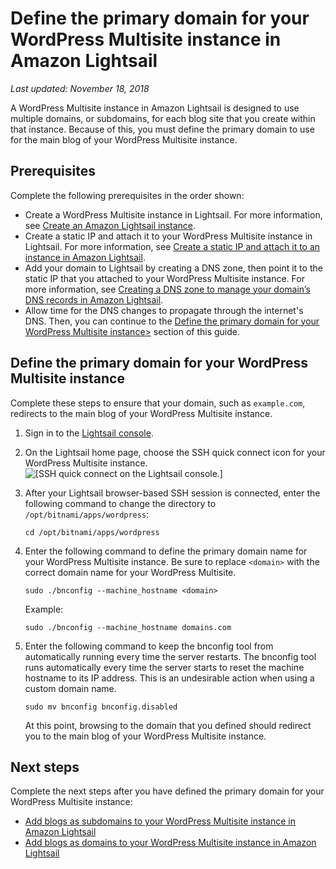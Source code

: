 # Define the primary domain for your WordPress Multisite instance in Amazon Lightsail<a name="amazon-lightsail-define-the-primary-domain-for-your-wordpress-multisite"></a>

 *Last updated: November 18, 2018* 

A WordPress Multisite instance in Amazon Lightsail is designed to use multiple domains, or subdomains, for each blog site that you create within that instance\. Because of this, you must define the primary domain to use for the main blog of your WordPress Multisite instance\.

## Prerequisites<a name="define-the-primary-domain-for-your-wordpress-multisite-prerequisites"></a>

Complete the following prerequisites in the order shown:
+ Create a WordPress Multisite instance in Lightsail\. For more information, see [Create an Amazon Lightsail instance](how-to-create-amazon-lightsail-instance-virtual-private-server-vps.md)\.
+ Create a static IP and attach it to your WordPress Multisite instance in Lightsail\. For more information, see [Create a static IP and attach it to an instance in Amazon Lightsail](lightsail-create-static-ip.md)\.
+ Add your domain to Lightsail by creating a DNS zone, then point it to the static IP that you attached to your WordPress Multisite instance\. For more information, see [Creating a DNS zone to manage your domain’s DNS records in Amazon Lightsail](lightsail-how-to-create-dns-entry.md)\.
+ Allow time for the DNS changes to propagate through the internet's DNS\. Then, you can continue to the [Define the primary domain for your WordPress Multisite instance>](#define-the-primary-domain-for-your-wordpress-multisite) section of this guide\.

## Define the primary domain for your WordPress Multisite instance<a name="define-the-primary-domain-for-your-wordpress-multisite"></a>

Complete these steps to ensure that your domain, such as `example.com`, redirects to the main blog of your WordPress Multisite instance\.

1. Sign in to the [Lightsail console](https://lightsail.aws.amazon.com/)\.

1. On the Lightsail home page, choose the SSH quick connect icon for your WordPress Multisite instance\.  
![\[SSH quick connect on the Lightsail console.\]](https://d9yljz1nd5001.cloudfront.net/en_us/b380b072d417d05346bbc87239d4fd76/images/wp-multisite-ssh-quick-connect.png)

1. After your Lightsail browser\-based SSH session is connected, enter the following command to change the directory to `/opt/bitnami/apps/wordpress`:

   ```
   cd /opt/bitnami/apps/wordpress
   ```

1. Enter the following command to define the primary domain name for your WordPress Multisite instance\. Be sure to replace `<domain>` with the correct domain name for your WordPress Multisite\.

   ```
   sudo ./bnconfig --machine_hostname <domain>
   ```

   Example:

   ```
   sudo ./bnconfig --machine_hostname domains.com
   ```

1. Enter the following command to keep the bnconfig tool from automatically running every time the server restarts\. The bnconfig tool runs automatically every time the server starts to reset the machine hostname to its IP address\. This is an undesirable action when using a custom domain name\.

   ```
   sudo mv bnconfig bnconfig.disabled
   ```

   At this point, browsing to the domain that you defined should redirect you to the main blog of your WordPress Multisite instance\.

## Next steps<a name="define-the-primary-domain-for-your-wordpress-multisite-next-steps"></a>

Complete the next steps after you have defined the primary domain for your WordPress Multisite instance:
+ [Add blogs as subdomains to your WordPress Multisite instance in Amazon Lightsail](amazon-lightsail-add-blogs-as-subdomains-to-your-wordpress-multisite.md)
+ [Add blogs as domains to your WordPress Multisite instance in Amazon Lightsail](amazon-lightsail-add-blogs-as-domains-to-your-wordpress-multisite.md)